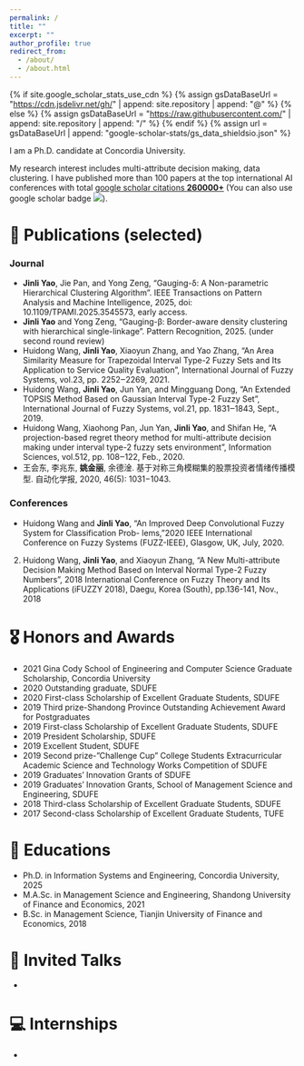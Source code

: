 ```yaml
---
permalink: /
title: ""
excerpt: ""
author_profile: true
redirect_from: 
  - /about/
  - /about.html
---
```


{% if site.google_scholar_stats_use_cdn %}
{% assign gsDataBaseUrl = "https://cdn.jsdelivr.net/gh/" | append: site.repository | append: "@" %}
{% else %}
{% assign gsDataBaseUrl = "https://raw.githubusercontent.com/" | append: site.repository | append: "/" %}
{% endif %}
{% assign url = gsDataBaseUrl | append: "google-scholar-stats/gs_data_shieldsio.json" %}

<span class='anchor' id='about-me'></span>

I am a Ph.D. candidate at Concordia University.

My research interest includes multi-attribute decision making, data clustering. I have published more than 100 papers at the top international AI conferences with total <a href='https://scholar.google.com/citations?user=DhtAFkwAAAAJ'>google scholar citations <strong><span id='total_cit'>260000+</span></strong></a> (You can also use google scholar badge <a href='https://scholar.google.com/citations?user=DhtAFkwAAAAJ'><img src="https://img.shields.io/endpoint?url={{ url | url_encode }}&logo=Google%20Scholar&labelColor=f6f6f6&color=9cf&style=flat&label=citations"></a>).

# 📝 Publications (selected) 

### Journal

- **Jinli Yao**, Jie Pan, and Yong Zeng, “Gauging-δ: A Non-parametric Hierarchical Clustering Algorithm”.
  IEEE Transactions on Pattern Analysis and Machine Intelligence, 2025, doi: 10.1109/TPAMI.2025.3545573,
  early access.
- **Jinli Yao** and Yong Zeng, “Gauging-β: Border-aware density clustering with hierarchical single-linkage”.
  Pattern Recognition, 2025. (under second round review)
- Huidong Wang, **Jinli Yao**, Xiaoyun Zhang, and Yao Zhang, “An Area Similarity Measure for Trapezoidal
  Interval Type-2 Fuzzy Sets and Its Application to Service Quality Evaluation”, International Journal of
  Fuzzy Systems, vol.23, pp. 2252‒2269, 2021. 
- Huidong Wang, **Jinli Yao**, Jun Yan, and Mingguang Dong, “An Extended TOPSIS Method Based on
  Gaussian Interval Type-2 Fuzzy Set”, International Journal of Fuzzy Systems, vol.21, pp. 1831‒1843,
  Sept., 2019.
- Huidong Wang, Xiaohong Pan, Jun Yan, **Jinli Yao**, and Shifan He, “A projection-based regret theory
  method for multi-attribute decision making under interval type-2 fuzzy sets environment”, Information
  Sciences, vol.512, pp. 108‒122, Feb., 2020.
- 王会东, 李兆东, **姚金丽**, 余德淦. 基于对称三角模糊集的股票投资者情绪传播模型. 自动化学报,
  2020, 46(5): 1031−1043.

### Conferences

- Huidong Wang and **Jinli Yao**, “An Improved Deep Convolutional Fuzzy System for Classification Prob-
  lems,”2020 IEEE International Conference on Fuzzy Systems (FUZZ-IEEE), Glasgow, UK, July, 2020.
2. Huidong Wang, **Jinli Yao**, and Xiaoyun Zhang, “A New Multi-attribute Decision Making Method Based
on Interval Normal Type-2 Fuzzy Numbers”, 2018 International Conference on Fuzzy Theory and Its
Applications (iFUZZY 2018), Daegu, Korea (South), pp.136-141, Nov., 2018

# 🎖 Honors and Awards
- 2021 Gina Cody School of Engineering and Computer Science Graduate Scholarship, Concordia University 
- 2020 Outstanding graduate, SDUFE
- 2020 First-class Scholarship of Excellent Graduate Students, SDUFE
- 2019 Third prize-Shandong Province Outstanding Achievement Award for Postgraduates
- 2019 First-class Scholarship of Excellent Graduate Students, SDUFE
- 2019 President Scholarship, SDUFE
- 2019 Excellent Student, SDUFE
- 2019 Second prize-”Challenge Cup” College Students Extracurricular Academic Science and Technology Works Competition of SDUFE
- 2019 Graduates’ Innovation Grants of SDUFE
- 2019 Graduates’ Innovation Grants, School of Management Science and Engineering, SDUFE
- 2018 Third-class Scholarship of Excellent Graduate Students, SDUFE
- 2017 Second-class Scholarship of Excellent Graduate Students, TUFE

# 📖 Educations
-  Ph.D. in Information Systems and Engineering, Concordia University, 2025
-  M.A.Sc. in Management Science and Engineering, Shandong University of Finance and Economics, 2021
-  B.Sc. in Management Science, Tianjin University of Finance and Economics, 2018

# 💬 Invited Talks
- 

# 💻 Internships
- 